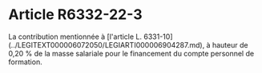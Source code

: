 # Article R6332-22-3

<p align="left">
  La contribution mentionnée à [l'article L. 6331-10](../LEGITEXT000006072050/LEGIARTI000006904287.md), à hauteur de 0,20 % de la masse salariale pour le financement du compte personnel de formation.
</p>